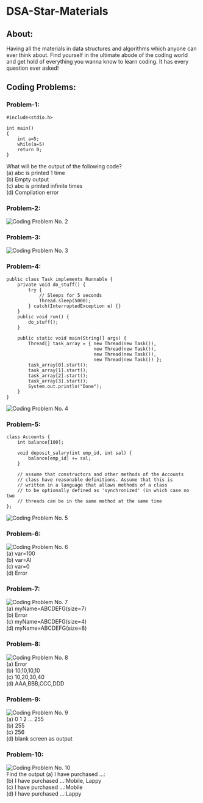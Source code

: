 # DSA-Star-Materials

## About:
Having all the materials in data structures and algorithms which anyone can ever think about. Find yourself in the ultimate abode of the coding world and get hold of everything you wanna know to learn coding. It has every question ever asked!

## Coding Problems:

### Problem-1:
```
#include<stdio.h>

int main()
{
    int a=5;
    while(a=5)
    return 0;
}
```
What will be the output of the following code? <br>
(a) abc is printed 1 time <br>
(b) Empty output <br>
(c) abc is printed infinite times <br>
(d) Compilation error

### Problem-2:
![Coding Problem No. 2](https://github.com/astrodestroyergithub/DSA-Star-Materials/blob/master/Assets/1.png)

### Problem-3:
![Coding Problem No. 3](https://github.com/astrodestroyergithub/DSA-Star-Materials/blob/master/Assets/2.png)

### Problem-4:
```
public class Task implements Runnable {
    private void do_stuff() {
        try {
            // Sleeps for 5 seconds
            Thread.sleep(5000);
        } catch(InterruptedException e) {}
    }
    public void run() {
        do_stuff();
    }

    public static void main(String[] args) {
        Thread[] task_array = { new Thread(new Task()),
                                new Thread(new Task()),
                                new Thread(new Task()),
                                new Thread(new Task()) };
        task_array[0].start();
        task_array[1].start();
        task_array[2].start();
        task_array[3].start();
        System.out.println("Done");
    }
}
```
![Coding Problem No. 4](https://github.com/astrodestroyergithub/DSA-Star-Materials/blob/master/Assets/3.png)

### Problem-5:
```
class Accounts {
    int balance[100];
    
    void deposit_salary(int emp_id, int sal) {
        balance[emp_id] += sal;
    }
    
    // assume that constructors and other methods of the Accounts
    // class have reasonable definitions. Assume that this is
    // written in a language that allows methods of a class
    // to be optionally defined as 'synchronized' (in which case no two
    // threads can be in the same method at the same time
};
```
![Coding Problem No. 5](https://github.com/astrodestroyergithub/DSA-Star-Materials/blob/master/Assets/4.png)

### Problem-6:
![Coding Problem No. 6](https://github.com/astrodestroyergithub/DSA-Star-Materials/blob/master/Assets/5.png) <br>
(a) var=100 <br>
(b) var=AI <br>
(c) var=0 <br>
(d) Error

### Problem-7:
![Coding Problem No. 7](https://github.com/astrodestroyergithub/DSA-Star-Materials/blob/master/Assets/6.png) <br>
(a) myName=ABCDEFG(size=7) <br>
(b) Error <br>
(c) myName=ABCDEFG(size=4) <br>
(d) myName=ABCDEFG(size=8)

### Problem-8:
![Coding Problem No. 8](https://github.com/astrodestroyergithub/DSA-Star-Materials/blob/master/Assets/7.png) <br>
(a) Error <br>
(b) 10,10,10,10 <br>
(c) 10,20,30,40 <br>
(d) AAA,BBB,CCC,DDD

### Problem-9:
![Coding Problem No. 9](https://github.com/astrodestroyergithub/DSA-Star-Materials/blob/master/Assets/8.png) <br>
(a) 0 1 2 ... 255 <br>
(b) 255 <br>
(c) 256 <br>
(d) blank screen as output

### Problem-10:
![Coding Problem No. 10](https://github.com/astrodestroyergithub/DSA-Star-Materials/blob/master/Assets/9.png) <br>
Find the output
(a) I have purchased ...: <br>
(b) I have purchased ...:Mobile, Lappy <br>
(c) I have purchased ...:Mobile <br>
(d) I have purchased ...:Lappy